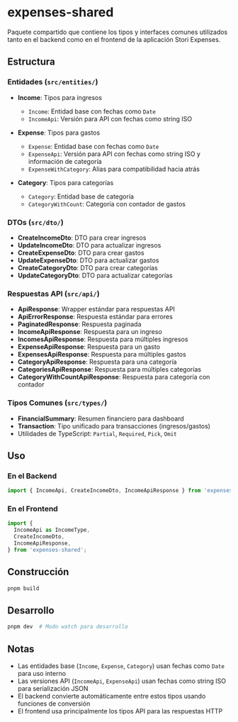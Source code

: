# expenses-shared

Paquete compartido que contiene los tipos y interfaces comunes utilizados tanto en el backend como en el frontend de la aplicación Stori Expenses.

## Estructura

### Entidades (`src/entities/`)

- **Income**: Tipos para ingresos
  - `Income`: Entidad base con fechas como `Date`
  - `IncomeApi`: Versión para API con fechas como string ISO

- **Expense**: Tipos para gastos
  - `Expense`: Entidad base con fechas como `Date`
  - `ExpenseApi`: Versión para API con fechas como string ISO y información de categoría
  - `ExpenseWithCategory`: Alias para compatibilidad hacia atrás

- **Category**: Tipos para categorías
  - `Category`: Entidad base de categoría
  - `CategoryWithCount`: Categoría con contador de gastos

### DTOs (`src/dto/`)

- **CreateIncomeDto**: DTO para crear ingresos
- **UpdateIncomeDto**: DTO para actualizar ingresos
- **CreateExpenseDto**: DTO para crear gastos
- **UpdateExpenseDto**: DTO para actualizar gastos
- **CreateCategoryDto**: DTO para crear categorías
- **UpdateCategoryDto**: DTO para actualizar categorías

### Respuestas API (`src/api/`)

- **ApiResponse**: Wrapper estándar para respuestas API
- **ApiErrorResponse**: Respuesta estándar para errores
- **PaginatedResponse**: Respuesta paginada
- **IncomeApiResponse**: Respuesta para un ingreso
- **IncomesApiResponse**: Respuesta para múltiples ingresos
- **ExpenseApiResponse**: Respuesta para un gasto
- **ExpensesApiResponse**: Respuesta para múltiples gastos
- **CategoryApiResponse**: Respuesta para una categoría
- **CategoriesApiResponse**: Respuesta para múltiples categorías
- **CategoryWithCountApiResponse**: Respuesta para categoría con contador

### Tipos Comunes (`src/types/`)

- **FinancialSummary**: Resumen financiero para dashboard
- **Transaction**: Tipo unificado para transacciones (ingresos/gastos)
- Utilidades de TypeScript: `Partial`, `Required`, `Pick`, `Omit`

## Uso

### En el Backend

```typescript
import { IncomeApi, CreateIncomeDto, IncomeApiResponse } from 'expenses-shared';
```

### En el Frontend

```typescript
import {
  IncomeApi as IncomeType,
  CreateIncomeDto,
  IncomeApiResponse,
} from 'expenses-shared';
```

## Construcción

```bash
pnpm build
```

## Desarrollo

```bash
pnpm dev  # Modo watch para desarrollo
```

## Notas

- Las entidades base (`Income`, `Expense`, `Category`) usan fechas como `Date` para uso interno
- Las versiones API (`IncomeApi`, `ExpenseApi`) usan fechas como string ISO para serialización JSON
- El backend convierte automáticamente entre estos tipos usando funciones de conversión
- El frontend usa principalmente los tipos API para las respuestas HTTP
